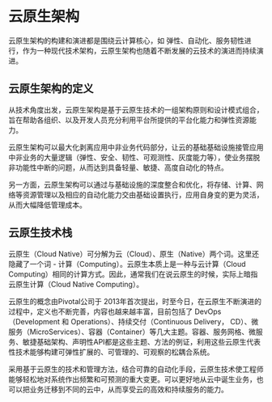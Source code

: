 # 云原生架构

云原生架构的构建和演进都是围绕云计算核心，如 弹性、自动化、服务韧性进行，作为一种现代技术架构，云原生架构也随着不断发展的云技术的演进而持续演进。

## 云原生架构的定义

从技术角度出发，云原生架构是基于云原生技术的一组架构原则和设计模式组合，旨在帮助各组织、以及开发人员充分利用平台所提供的平台化能力和弹性资源能力。

云原生架构可以最大化剥离应用中非业务代码部分，让云的基础基础设施接管应用中非业务的大量逻辑（弹性、安全、韧性、可观测性、灰度能力等），使业务摆脱非功能性中断的问题，从而达到具备轻量、敏捷、高度自动化的特点。

另一方面，云原生架构可以通过与基础设施的深度整合和优化，将存储、计算、网络等资源管理以及相应的自动化能力交由基础设置执行，应用自身变的更为灵活，从而大幅降低管理成本。

## 云原生技术栈

云原生（Cloud Native）可分解为云（Cloud）、原生（Native）两个词。这里还隐藏了一个词 - 计算（Computing）。云原生本质上是一种与云计算（Cloud Computing）相同的计算方式。因此，通常我们在说云原生的时候，实际上暗指云原生计算（Cloud Native Computing）。

云原生的概念由Pivotal公司于 2013年首次提出，时至今日，在云原生不断演进的过程中，定义也不断完善，内容也越来越丰富，目前包括了 DevOps （Development 和 Operations）、持续交付（Continuous Delivery， CD）、微服务（MicroServices）、容器（Container）等几大主题。容器、服务网格、微服务、敏捷基础架构、声明性API都是这些主题、方法的例证，利用这些云原生代表性技术能够构建可弹性扩展的、可管理的、可观察的松耦合系统。

采用基于云原生的技术和管理方法，结合可靠的自动化手段，云原生技术使工程师能够轻松地对系统作出频繁和可预测的重大变更。可以更好地从云中诞生业务，也可以把业务迁移到不同的云中，从而享受云的高效和持续服务的能力。